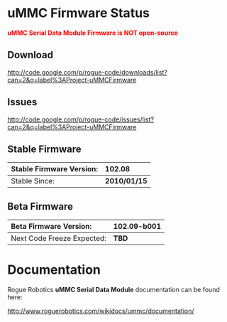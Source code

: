 # uMMC Firmware Status #

<font color='red'><b>uMMC Serial Data Module Firmware is NOT open-source</b></font>

## Download ##

http://code.google.com/p/rogue-code/downloads/list?can=2&q=label%3AProject-uMMCFirmware

## Issues ##

http://code.google.com/p/rogue-code/issues/list?can=2&q=label%3AProject-uMMCFirmware

## Stable Firmware ##

| Stable Firmware Version: | **102.08** |
|:-------------------------|:-----------|
| Stable Since: | **2010/01/15** |

## Beta Firmware ##

| Beta Firmware Version: | **102.09-b001** |
|:-----------------------|:----------------|
| Next Code Freeze Expected: | **TBD** |


# Documentation #

Rogue Robotics **uMMC Serial Data Module** documentation can be found here:

http://www.roguerobotics.com/wikidocs/ummc/documentation/